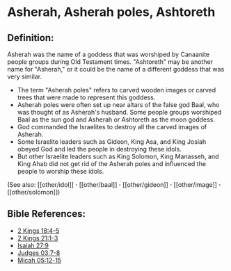 # Asherah, Asherah poles, Ashtoreth #

## Definition: ##

Asherah was the name of a goddess that was worshiped by Canaanite people groups during Old Testament times. "Ashtoreth" may be another name for "Asherah," or it could be the name of a different goddess that was very similar.

* The term "Asherah poles" refers to carved wooden images or carved trees that were made to represent this goddess.
* Asherah poles were often set up near altars of the false god Baal, who was thought of as Asherah's husband. Some people groups worshiped Baal as the sun god and Asherah or Ashtoreth as the moon goddess.
* God commanded the Israelites to destroy all the carved images of Asherah.
* Some Israelite leaders such as Gideon, King Asa, and King Josiah obeyed God and led the people in destroying these idols.
* But other Israelite leaders such as King Solomon, King Manasseh, and King Ahab did not get rid of the Asherah poles and influenced the people to worship these idols.

(See also: [[other/idol]] **·** [[other/baal]] **·** [[other/gideon]] **·** [[other/image]] **·** [[other/solomon]])

## Bible References: ##

* [2 Kings 18:4-5](en/tn/2ki/help/18/04)
* [2 Kings 21:1-3](en/tn/2ki/help/21/01)
* [Isaiah 27:9](en/tn/isa/help/27/09)
* [Judges 03:7-8](en/tn/jdg/help/03/07)
* [Micah 05:12-15](en/tn/mic/help/05/12)